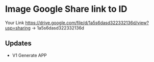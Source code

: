 # Image Google Share link to ID
Your Link https://drive.google.com/file/d/1a5s6dasd322332136d/view?usp=sharing -> 1a5s6dasd322332136d

## Updates
* V1 Generate APP



